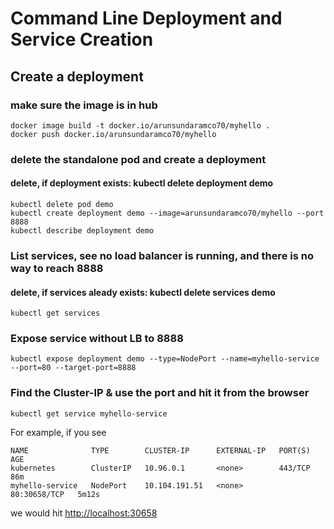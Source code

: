 # Command Line Deployment and Service Creation
## Create a deployment

### make sure the image is in hub
```
docker image build -t docker.io/arunsundaramco70/myhello .
docker push docker.io/arunsundaramco70/myhello
```

### delete the standalone pod and create a deployment
#### delete, if deployment exists:  kubectl delete deployment demo 
```
kubectl delete pod demo
kubectl create deployment demo --image=arunsundaramco70/myhello --port 8888
kubectl describe deployment demo
```

### List services, see no load balancer is running, and there is no way to reach 8888
#### delete, if services aleady exists: kubectl delete services demo
```
kubectl get services
```


### Expose service without LB to 8888
```
kubectl expose deployment demo --type=NodePort --name=myhello-service --port=80 --target-port=8888
```

### Find the Cluster-IP & use the port and hit it from the browser 
```
kubectl get service myhello-service
```
For example, if you see
```
NAME              TYPE        CLUSTER-IP      EXTERNAL-IP   PORT(S)        AGE
kubernetes        ClusterIP   10.96.0.1       <none>        443/TCP        86m
myhello-service   NodePort    10.104.191.51   <none>        80:30658/TCP   5m12s
```
we would hit <http://localhost:30658>
